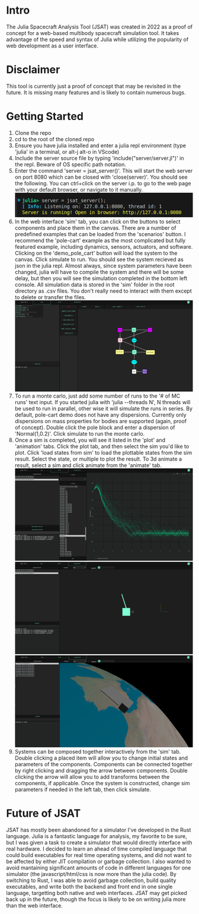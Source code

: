 # Intro
The Julia Spacecraft Analysis Tool (JSAT) was created in 2022  as a proof of concept for a web-based multibody spacecraft simulation tool. It takes advantage of the speed and syntax of Julia while utilizing the popularity of web development as a user interface.

# Disclaimer
This tool is currently just a proof of concept that may be revisited in the future. It is missing many features and is likely to contain numerous bugs.

# Getting Started
1. Clone the repo 
2. cd to the root of the cloned repo
3. Ensure you have julia installed and enter a julia repl environment (type 'julia' in a terminal, or alt-j alt-o in VScode)
4. Include the server source file by typing 'include("server/server.jl")' in the repl. Beware of OS specific path notation.
5. Enter the command 'server = jsat_server()'. This will start the web server on port 8080 which can be closed with 'close(server)'. You should see the following. You can ctrl+click on the server i.p. to go to the web page with your default browser, or navigate to it manually.
![alt text](readme/image.png)
6. In the web interface 'sim' tab, you can click on the buttons to select components and place them in the canvas. There are a number of predefined examples that can be loaded from the 'scenarios' button. I recommend the 'pole-cart' example as the most complicated but fully featured example, including dynamics, sensors, actuators, and software. Clicking on the 'demo_pole_cart' button will load the system to the canvas. Click simulate to run. You should see the system recieved as json in the julia repl. Almost always, since system parameters have been changed, julia will have to compile the system and there will be some delay, but then you will see the simulation completed in the bottom left console. All simulation data is stored in the 'sim' folder in the root directory as .csv files. You don't really need to interact with them except to delete or transfer the files.
![alt text](readme/image-1.png)
8. To run a monte carlo, just add some number of runs to the '# of MC runs' text input. If you started julia with 'julia --threads N', N threads will be used to run in parallel, other wise it will simulate the runs in series. By default, pole-cart demo does not have any dispersions. Currently only dispersions on mass properties for bodies are supported (again, proof of concept). Double click the pole block and enter a dispersion of 'Normal(1,0.2)'. Click simulate to run the monte carlo.
9. Once a sim is completed, you will see it listed in the 'plot' and 'animation' tabs. Click the plot tab, and then select the sim you'd like to plot. Click 'load states from sim' to load the plottable states from the sim result. Select the state, or multiple to plot the result. To 3d animate a result, select a sim and click animate from the 'animate' tab.
![alt text](readme/image-2.png)
![alt text](readme/image-3.png)
![alt text](readme/image-4.png)
10. Systems can be composed together interactively from the 'sim' tab. Double clicking a placed item will allow you to change initial states and parameters of the components. Components can be connected together by right clicking and dragging the arrow between components. Double clicking the arrow will allow you to add transforms between the components, if applicable. Once the system is constructed, change sim parameters if needed in the left tab, then click simulate. 

# Future of JSAT
JSAT has mostly been abandoned for a simulator I've developed in the Rust language. Julia is a fantastic language for analysis, my favorite to be sure, but I was given a task to create a simulator that would directly interface with real hardware. I decided to learn an ahead of time compiled language that could build executables for real time operating systems, and did not want to be affected by either JIT compilation or garbage collection. I also wanted to avoid mantaining significant amounts of code in different languages for one simulator (the javascript/html/css is now more than the julia code). By switching to Rust, I was able to avoid garbage collection, build quality executables, and write both the backend and front end in one single language, targetting both native and web interfaces. JSAT may get picked back up in the future, though the focus is likely to be on writing julia more than the web interface.